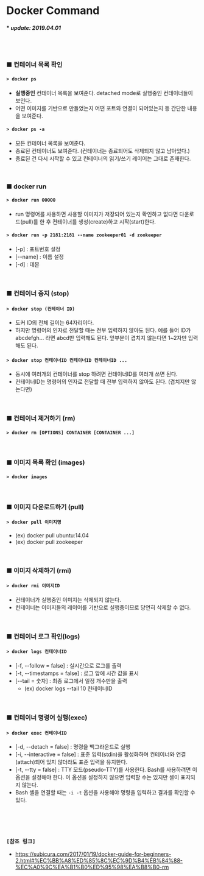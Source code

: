 # Docker Command

#### * _update: 2019.04.01_

<br>
<br>

### ■ 컨테이너 목록 확인
#### `> docker ps`
 - **실행중인** 컨테이너 목록을 보여준다. detached mode로 실행중인 컨테이너들이 보인다.
 - 어떤 이미지를 기반으로 만들었는지 어떤 포트와 연결이 되어있는지 등 간단한 내용을 보여준다.
#### `> docker ps -a`
 - 모든 컨테이너 목록을 보여준다.
 - 종료된 컨테이너도 보여준다. (컨테이너는 종료되어도 삭제되지 않고 남아있다.)
 - 종료된 건 다시 시작할 수 있고 컨테이너의 읽기/쓰기 레이어는 그대로 존재한다.



<br>


### ■ docker run
#### `> docker run OOOOO`
 - run 명령어를 사용하면 사용할 이미지가 저장되어 있는지 확인하고 없다면 다운로드(pull)를 한 후 컨테이너를 생성(create)하고 시작(start)한다.

#### `> docker run -p 2181:2181 --name zookeeper01 -d zookeeper`
 - [-p] : 포트번호 설정
 - [--name] : 이름 설정
 - [-d] : 데몬


<br>


### ■ 컨테이너 중지 (stop)
#### `> docker stop (컨테이너 ID)`
 - 도커 ID의 전체 길이는 64자리이다.
 - 하지만 명령어의 인자로 전달할 때는 전부 입력하지 않아도 된다. 예를 들어 ID가 abcdefgh... 라면 abcd만 입력해도 된다. 앞부분이 겹치지 않는다면 1~2자만 입력해도 된다.
#### `> docker stop 컨테이너ID 컨테이너ID 컨테이너ID ...`
 - 동시에 여러개의 컨테이너를 stop 하려면 컨테이너ID를 여러개 쓰면 된다.
 - 컨테이너ID는 명령어의 인자로 전달할 때 전부 입력하지 않아도 된다. (겹치지만 않는다면)


<br>



### ■ 컨테이너 제거하기 (rm)
#### `> docker rm [OPTIONS] CONTAINER [CONTAINER ...]`








<br>




### ■ 이미지 목록 확인 (images)
#### `> docker images`


<br>


### ■ 이미지 다운로드하기 (pull)
#### `> docker pull 이미지명`
 - (ex) docker pull ubuntu:14.04
 - (ex) docker pull zookeeper


<br>


### ■ 이미지 삭제하기 (rmi)
#### `> docker rmi 이미지ID`
 - 컨테이너가 실행중인 이미지는 삭제되지 않는다.
 - 컨테이너는 이미지들의 레이어를 기반으로 실행중이므로 당연히 삭제할 수 없다.

<br>


### ■ 컨테이너 로그 확인(logs)
#### `> docker logs 컨테이너ID`
 - [-f, --follow = false] : 실시간으로 로그를 출력
 - [-t, --timestamps = false] : 로그 앞에 시간 값을 표시
 - [--tail = 숫자] : 최종 로그에서 일정 개수만을 출력
   -   (ex) docker logs --tail 10 컨테이너ID


<br>


### ■ 컨테이너 명령어 실행(exec)
#### `> docker exec 컨테이너ID`
 - [-d, --detach = false] : 명령을 백그라운드로 실행
 - [-i, --interactive = false] : 표준 입력(stdin)을 활성화하며 컨테이너와 연결(attach)되어 있지 않더라도 표준 입력을 유지한다.
 - [-t, --tty = false] : TTY 모드(pseudo-TTY)를 사용한다. Bash를 사용하려면 이 옵션을 설정해야 한다. 이 옵션을 설정하지 않으면 입력할 수는 있지만 셸이 표지되지 않는다.
 - Bash 셸을 연결할 때는 `-i -t` 옵션을 사용해야 명령을 입력하고 결과를 확인할 수 있다.


<br>
<br>
<br>


### `[참조 링크]`
 - https://subicura.com/2017/01/19/docker-guide-for-beginners-2.html#%EC%BB%A8%ED%85%8C%EC%9D%B4%EB%84%88-%EC%A0%9C%EA%B1%B0%ED%95%98%EA%B8%B0-rm
